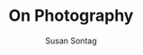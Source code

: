 ---
title: On Photography
author: Susan Sontag
publication-date:
tags:
  - photography
  - SN
  - essays
---